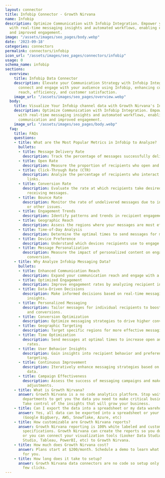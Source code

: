 ```yaml
---
layout: connector
title: Infobip Connector - Growth Nirvana
name: Infobip
description: Optimize Communication with Infobip Integration. Empower your business
  with real-time messaging insights and automated workflows, enabling effective communication
  and improved engagement.
image: "/assets/images/seo_pages/body.webp"
date: '2023-09-18'
categories: connectors
permalink: connectors/infobip
icon_url: "/assets/images/seo_pages/connectors/infobip"
usage: 0
schema_name: infobip
sections:
  overview:
    title: Infobip Data Connector
    description: Elevate your Communication Strategy with Infobip Integration. Seamlessly
      connect and engage with your audience using Infobip, enhancing communication
      reach, efficiency, and customer satisfaction.
    image_url: "/assets/images/seo_pages/overview.webp"
  body:
    title: Visualize Your Infobip channel data with Growth Nirvana's Infobip Connector
    description: Optimize Communication with Infobip Integration. Empower your business
      with real-time messaging insights and automated workflows, enabling effective
      communication and improved engagement.
    image_url: "/assets/images/seo_pages/body.webp"
  faq:
    title: FAQs
    questions:
    - title: What are the Most Popular Metrics in Infobip to Analyze?
      bullets:
      - title: Message Delivery Rate
        description: Track the percentage of messages successfully delivered to recipients.
      - title: Open Rate
        description: Measure the proportion of recipients who open and read your messages.
      - title: Click-Through Rate (CTR)
        description: Analyze the percentage of recipients who interact with message
          links.
      - title: Conversion Rate
        description: Evaluate the rate at which recipients take desired actions after
          receiving messages.
      - title: Bounce Rate
        description: Monitor the rate of undelivered messages due to invalid addresses
          or other issues.
      - title: Engagement Trends
        description: Identify patterns and trends in recipient engagement over time.
      - title: Geographic Reach
        description: Assess the regions where your messages are most effective.
      - title: Time-of-Day Analysis
        description: Determine the optimal times to send messages for maximum engagement.
      - title: Device Preference
        description: Understand which devices recipients use to engage with messages.
      - title: Message Personalization
        description: Measure the impact of personalized content on engagement and
          conversion.
    - title: Why Analyze Infobip Messaging Data?
      bullets:
      - title: Enhanced Communication Reach
        description: Expand your communication reach and engage with a wider audience.
      - title: Optimized Engagement
        description: Improve engagement rates by analyzing recipient interaction patterns.
      - title: Data-Driven Decisions
        description: Make informed decisions based on real-time messaging performance
          insights.
      - title: Personalized Messaging
        description: Tailor messages for individual recipients to boost engagement
          and conversions.
      - title: Conversion Optimization
        description: Optimize messaging strategies to drive higher conversion rates.
      - title: Geographic Targeting
        description: Target specific regions for more effective messaging campaigns.
      - title: Time Optimization
        description: Send messages at optimal times to increase open and engagement
          rates.
      - title: User Behavior Insights
        description: Gain insights into recipient behavior and preferences for better
          targeting.
      - title: Continuous Improvement
        description: Iteratively enhance messaging strategies based on performance
          data.
      - title: Campaign Effectiveness
        description: Assess the success of messaging campaigns and make necessary
          adjustments.
    - title: What is Growth Nirvana?
      answer: Growth Nirvana is a no code analytics platform. Stop waiting for other
        departments to get you the data you need to make critical business decisions.
        Take control of the insights that will grow your business.
    - title: Can I export the data into a spreadsheet or my data warehouse?
      answer: Yes, all data can be exported into a spreadsheet or your data warehouse
        (Google BigQuery, AWS, Snowflake, Azure, etc)
    - title: How customizable are Growth Nirvana reports?
      answer: Growth Nirvana reporting is 100% white labeled and customized to your
        specifications. Growth Nirvana can create the reports so you don’t have to
        or you can connect your visualization tools (Looker Data Studio/Google Data
        Studio, Tableau, PowerBI, etc) to Growth Nirvana.
    - title: How much does Growth Nirvana cost?
      answer: Plans start at $200/month. Schedule a demo to learn what plan is best
        for you.
    - title: How long does it take to setup?
      answer: Growth Nirvana data connectors are no code so setup only requires a
        few clicks.
---
```

